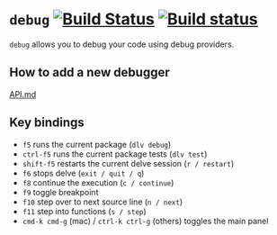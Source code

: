 # `debug` [![Build Status](https://travis-ci.org/atom-community/debug.svg?branch=master)](https://travis-ci.org/atom-community/debug) [![Build status](https://ci.appveyor.com/api/projects/status/rwt6dhb945stnk48/branch/master?svg=true)](https://ci.appveyor.com/project/joefitzgerald/debug/branch/master)

`debug` allows you to debug your code using debug providers.

## How to add a new debugger

[API.md](API.md)

## Key bindings

* `f5` runs the current package (`dlv debug`)
* `ctrl-f5` runs the current package tests (`dlv test`)
* `shift-f5` restarts the current delve session (`r / restart`)
* `f6` stops delve (`exit / quit / q`)
* `f8` continue the execution (`c / continue`)
* `f9` toggle breakpoint
* `f10` step over to next source line (`n / next`)
* `f11` step into functions (`s / step`)
* `cmd-k cmd-g` (mac) / `ctrl-k ctrl-g` (others) toggles the main panel
